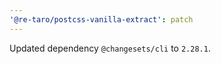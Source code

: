 ```yaml
---
'@re-taro/postcss-vanilla-extract': patch
---
```


Updated dependency `@changesets/cli` to `2.28.1`.
